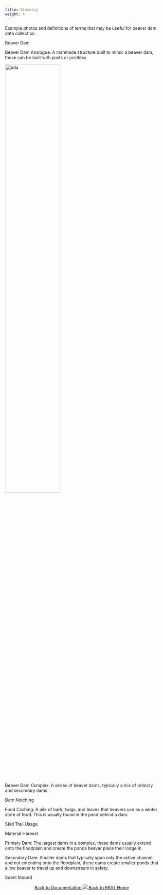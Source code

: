 ```yaml
---
title: Glossary
weight: 4
---
```


Example photos and definitions of terms that may be useful for beaver dam data collection.

Beaver Dam

Beaver Dam Analogue: A manmade structure built to mimic a beaver dam, these can be built with posts or postless.

<img src="{{ site.baseurl }}/DamCensusImages/BDA2.jpg" alt="bda" style="width:60%;" />

Beaver Dam Complex: A series of beaver dams, typically a mix of primary and secondary dams.

Dam Notching

Food Caching: A pile of bark, twigs, and leaves that beavers use as a winter store of food. This is usually found in the pond behind a dam.

Skid Trail Usage

Material Harvest

Primary Dam: The largest dams in a complex, these dams usually extend onto the floodplain and create the ponds beaver place their lodge in.

Secondary Dam: Smaller dams that typically span only the active channel and not extending onto the floodplain, these dams create smaller ponds that allow beaver to travel up and downstream in safety.

Scent Mound



<div align="center">
<a class="hollow button" href="{{ site.baseurl }}/Documentation"><i class="fa fa-info-circle"></i> Back to Documentation </a>
<a class="hollow button" href="{{ site.baseurl }}/"><img src="{{ site.baseurl }}/assets/images/favicons/favicon-16x16.png">  Back to BRAT Home </a>  
</div>